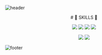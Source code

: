 ![header](https://capsule-render.vercel.app/api?type=Waving&color=0:3494E6,100:EC6EAD&height=300&section=header&text=YUHAPARK&fontSize=90)

<div align="center">
  # 🚀 SKILLS 🚀

<img src="https://img.shields.io/badge/HTML5-E34F26?style=for-the-badge&logo=HTML5&logoColor=white"> <img src="https://img.shields.io/badge/CSS3-1572B6?style=for-the-badge&logo=CSS3&logoColor=white"> <img src="https://img.shields.io/badge/JavaScript-F7DF1E?style=for-the-badge&logo=JavaScript&logoColor=white"> <img src="https://img.shields.io/badge/React-61DAFB?style=for-the-badge&logo=React&logoColor=white"> 

<img src="https://img.shields.io/badge/Node.js-339933?style=for-the-badge&logo=Node.js&logoColor=white"> <img src="https://img.shields.io/badge/styled-components-DB7093?style=for-the-badge&logo=styled-components&logoColor=white">
</div>



![footer](https://capsule-render.vercel.app/api?type=Waving&color=0:3494E6,100:EC6EAD&height=300&section=footer)
